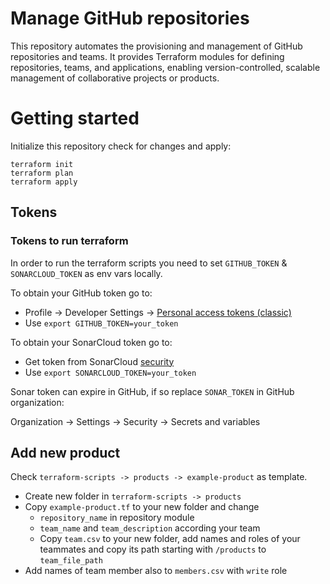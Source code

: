 # Manage GitHub repositories

This repository automates the provisioning and management of GitHub repositories and teams. It provides Terraform 
modules for defining repositories, teams, and applications, enabling version-controlled, scalable management 
of collaborative projects or products.

# Getting started

Initialize this repository check for changes and apply:

```
terraform init
terraform plan
terraform apply
```

## Tokens

### Tokens to run terraform

In order to run the terraform scripts you need to set `GITHUB_TOKEN` & `SONARCLOUD_TOKEN` as env vars locally.

To obtain your GitHub token go to:

* Profile &rarr; Developer Settings &rarr; [Personal access tokens (classic)](https://github.com/settings/tokens)
* Use `export GITHUB_TOKEN=your_token`

To obtain your SonarCloud token go to:

* Get token from SonarCloud [security](https://sonarcloud.io/account/security)
* Use `export SONARCLOUD_TOKEN=your_token`

Sonar token can expire in GitHub, if so replace `SONAR_TOKEN` in GitHub organization:

Organization &rarr; Settings &rarr; Security &rarr; Secrets and variables

## Add new product

Check `terraform-scripts -> products -> example-product` as template.
* Create new folder in `terraform-scripts -> products`
* Copy `example-product.tf` to your new folder and change 
  * `repository_name` in repository module
  * `team_name` and `team_description` according your team
  * Copy `team.csv` to your new folder, add names and roles of your teammates and copy its path starting with `/products` to `team_file_path`
* Add names of team member also to `members.csv` with `write` role
